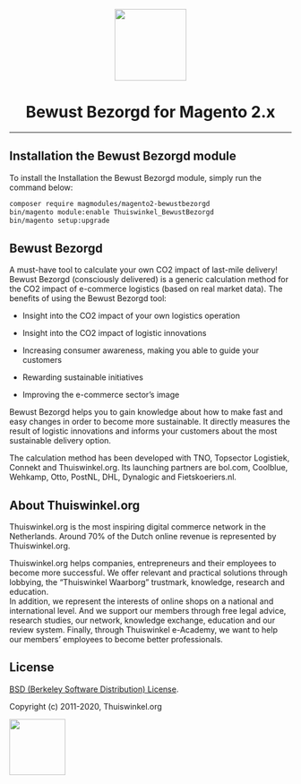 <p align="center">
  <img src="https://bewustbezorgd.thuiswinkel.org/images/logo-1.svg" width="128" height="128"/>
</p>
<h1 align="center">Bewust Bezorgd for Magento 2.x</h1>

***

## Installation the Bewust Bezorgd module ##

To install the Installation the Bewust Bezorgd module, simply run the command below:

```bash
composer require magmodules/magento2-bewustbezorgd
bin/magento module:enable Thuiswinkel_BewustBezorgd
bin/magento setup:upgrade
```

## Bewust Bezorgd ##
A must-have tool to calculate your own CO2 impact of last-mile delivery!
Bewust Bezorgd (consciously delivered) is a generic calculation method for the CO2 impact of e-commerce logistics (based on real market data). The benefits of using the Bewust Bezorgd tool:

- Insight into the CO2 impact of your own logistics operation

- Insight into the CO2 impact of logistic innovations

- Increasing consumer awareness, making you able to guide your customers

- Rewarding sustainable initiatives

- Improving the e-commerce sector’s image

Bewust Bezorgd helps you to gain knowledge about how to make fast and easy changes in order to become more sustainable. It directly measures the result of logistic innovations and informs your customers about the most sustainable delivery option.

The calculation method has been developed with TNO, Topsector Logistiek, Connekt and Thuiswinkel.org. Its launching partners are bol.com, Coolblue, Wehkamp, Otto, PostNL, DHL, Dynalogic and Fietskoeriers.nl.


## About Thuiswinkel.org  ##
Thuiswinkel.org is the most inspiring digital commerce network in the Netherlands. Around 70% of the Dutch online revenue is represented by Thuiswinkel.org. 

Thuiswinkel.org helps companies, entrepreneurs and their employees to become more successful. We offer relevant and practical solutions through lobbying, the “Thuiswinkel Waarborg” trustmark, knowledge, research and education.  
In addition, we represent the interests of online shops on a national and international level. And we support our members through free legal advice, research studies, our network, knowledge exchange, education and our review system. Finally, through Thuiswinkel e-Academy, we want to help our members’ employees to become better professionals.



## License ##
[BSD (Berkeley Software Distribution) License](http://www.opensource.org/licenses/bsd-license.php).

Copyright (c) 2011-2020, Thuiswinkel.org

  <img src="https://www.thuiswinkel.org/Content/Images/thuiswinkellogo.jpg" width="100" height="auto"/>
